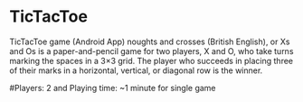 # TicTacToe
TicTacToe game (Android App)
noughts and crosses (British English), or Xs and Os is a paper-and-pencil game for two players, X and O, who take turns marking the spaces in a 3×3 grid. The player who succeeds in placing three of their marks in a horizontal, vertical, or diagonal row is the winner.

#Players: 2 and Playing time: ~1 minute for single game

